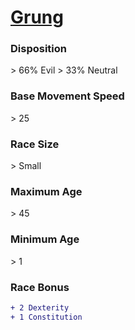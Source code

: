 # **[Grung](https://www.dndbeyond.com/races/grung)**
### **Disposition**
\> 66% Evil
\> 33% Neutral
### **Base Movement Speed**
\> 25
### **Race Size**
\> Small
### **Maximum Age**
\> 45
### **Minimum Age**
\> 1
### **Race Bonus**
```diff
+ 2 Dexterity
+ 1 Constitution
```
